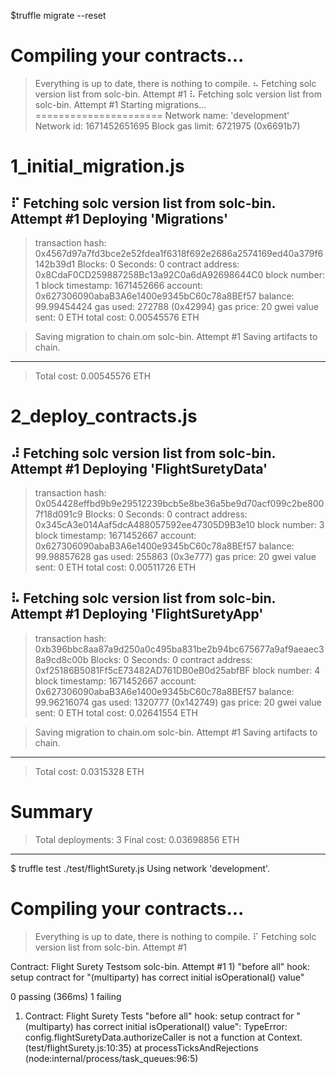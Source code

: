 $truffle migrate --reset

Compiling your contracts...
===========================
> Everything is up to date, there is nothing to compile.
⠦ Fetching solc version list from solc-bin. Attempt #1
⠧ Fetching solc version list from solc-bin. Attempt #1
Starting migrations...
======================
> Network name:    'development'
> Network id:      1671452651695
> Block gas limit: 6721975 (0x6691b7)


1_initial_migration.js
======================
⠏ Fetching solc version list from solc-bin. Attempt #1
   Deploying 'Migrations'
   ----------------------
   > transaction hash:    0x4567d97a7fd3bce2e52fdea1f6318f692e2686a2574169ed40a379f6142b39d1
   > Blocks: 0            Seconds: 0
   > contract address:    0x8CdaF0CD259887258Bc13a92C0a6dA92698644C0
   > block number:        1
   > block timestamp:     1671452666
   > account:             0x627306090abaB3A6e1400e9345bC60c78a8BEf57
   > balance:             99.99454424
   > gas used:            272788 (0x42994)
   > gas price:           20 gwei
   > value sent:          0 ETH
   > total cost:          0.00545576 ETH

   > Saving migration to chain.om solc-bin. Attempt #1
   > Saving artifacts to chain.
   -------------------------------------
   > Total cost:          0.00545576 ETH


2_deploy_contracts.js
=====================
⠼ Fetching solc version list from solc-bin. Attempt #1
   Deploying 'FlightSuretyData'
   ----------------------------
   > transaction hash:    0x054428effbd9b9e29512239bcb5e8be36a5be9d70acf099c2be8007f18d091c9
   > Blocks: 0            Seconds: 0
   > contract address:    0x345cA3e014Aaf5dcA488057592ee47305D9B3e10
   > block number:        3
   > block timestamp:     1671452667
   > account:             0x627306090abaB3A6e1400e9345bC60c78a8BEf57
   > balance:             99.98857628
   > gas used:            255863 (0x3e777)
   > gas price:           20 gwei
   > value sent:          0 ETH
   > total cost:          0.00511726 ETH

⠧ Fetching solc version list from solc-bin. Attempt #1
   Deploying 'FlightSuretyApp'
   ---------------------------
   > transaction hash:    0xb396bbc8aa87a9d250a0c495ba831be2b94bc675677a9af9aeaec38a9cd8c00b
   > Blocks: 0            Seconds: 0
   > contract address:    0xf25186B5081Ff5cE73482AD761DB0eB0d25abfBF
   > block number:        4
   > block timestamp:     1671452667
   > account:             0x627306090abaB3A6e1400e9345bC60c78a8BEf57
   > balance:             99.96216074
   > gas used:            1320777 (0x142749)
   > gas price:           20 gwei
   > value sent:          0 ETH
   > total cost:          0.02641554 ETH

   > Saving migration to chain.om solc-bin. Attempt #1
   > Saving artifacts to chain.
   -------------------------------------
   > Total cost:           0.0315328 ETH

Summary
=======
> Total deployments:   3
> Final cost:          0.03698856 ETH

-------------------------------------------------------------------------------

$ truffle test ./test/flightSurety.js 
Using network 'development'.


Compiling your contracts...
===========================
> Everything is up to date, there is nothing to compile.
⠏ Fetching solc version list from solc-bin. Attempt #1

  Contract: Flight Surety Testsom solc-bin. Attempt #1
    1) "before all" hook: setup contract for "(multiparty) has correct initial isOperational() value"


  0 passing (366ms)
  1 failing

  1) Contract: Flight Surety Tests
       "before all" hook: setup contract for "(multiparty) has correct initial isOperational() value":
     TypeError: config.flightSuretyData.authorizeCaller is not a function
      at Context.<anonymous> (test/flightSurety.js:10:35)
      at processTicksAndRejections (node:internal/process/task_queues:96:5)
